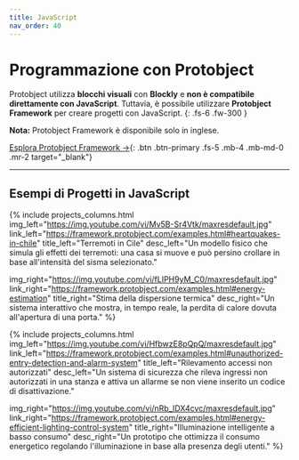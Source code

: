 ```yaml
---
title: JavaScript
nav_order: 40
---
```


# Programmazione con Protobject  

Protobject utilizza **blocchi visuali** con **Blockly** e **non è compatibile direttamente con JavaScript**. Tuttavia, è possibile utilizzare **Protobject Framework** per creare progetti con JavaScript.
{: .fs-6 .fw-300 }

**Nota:** Protobject Framework è disponibile solo in inglese.

[Esplora Protobject Framework →](https://framework.protobject.com){: .btn .btn-primary .fs-5 .mb-4 .mb-md-0 .mr-2 target="_blank"}

---

## Esempi di Progetti in JavaScript

{% include projects_columns.html 
img_left="https://img.youtube.com/vi/Mv5B-Sr4Vtk/maxresdefault.jpg" 
link_left="https://framework.protobject.com/examples.html#heartquakes-in-chile"
title_left="Terremoti in Cile"
desc_left="Un modello fisico che simula gli effetti dei terremoti: una casa si muove e può persino crollare in base all'intensità del sisma selezionato."

img_right="https://img.youtube.com/vi/fLIPH9yM_C0/maxresdefault.jpg" 
link_right="https://framework.protobject.com/examples.html#energy-estimation"
title_right="Stima della dispersione termica"
desc_right="Un sistema interattivo che mostra, in tempo reale, la perdita di calore dovuta all'apertura di una porta."
%}

{% include projects_columns.html 
img_left="https://img.youtube.com/vi/HfbwzE8pQpQ/maxresdefault.jpg" 
link_left="https://framework.protobject.com/examples.html#unauthorized-entry-detection-and-alarm-system"
title_left="Rilevamento accessi non autorizzati"
desc_left="Un sistema di sicurezza che rileva ingressi non autorizzati in una stanza e attiva un allarme se non viene inserito un codice di disattivazione."

img_right="https://img.youtube.com/vi/nRb_IDX4cvc/maxresdefault.jpg" 
link_right="https://framework.protobject.com/examples.html#energy-efficient-lighting-control-system"
title_right="Illuminazione intelligente a basso consumo"
desc_right="Un prototipo che ottimizza il consumo energetico regolando l'illuminazione in base alla presenza degli utenti."
%}


